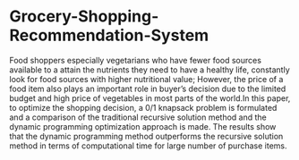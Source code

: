 # Grocery-Shopping-Recommendation-System
Food shoppers especially vegetarians who have fewer food sources available to a attain
the nutrients they need to have a healthy life, constantly look for food sources with
higher nutritional value; However, the price of a food item also plays an important
role in buyer’s decision due to the limited budget and high price of vegetables in most
parts of the world.In this paper, to optimize the shopping decision, a 0/1 knapsack
problem is formulated and a comparison of the traditional recursive solution method
and the dynamic programming optimization approach is made. The results show that
the dynamic programming method outperforms the recursive solution method in terms
of computational time for large number of purchase items.
